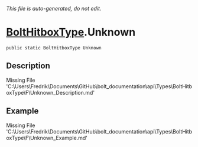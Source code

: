 *This file is auto-generated, do not edit.*

# [BoltHitboxType](Types/BoltHitboxType.md).Unknown
`public static BoltHitboxType Unknown`
## Description
Missing File 'C:\Users\Fredrik\Documents\GitHub\bolt_documentation\api\Types\BoltHitboxType\F\Unknown_Description.md'
## Example
Missing File 'C:\Users\Fredrik\Documents\GitHub\bolt_documentation\api\Types\BoltHitboxType\F\Unknown_Example.md'
